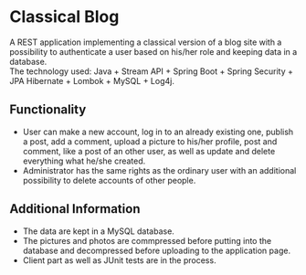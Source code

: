 # Classical Blog 
A REST application implementing a classical version of a blog site with a possibility to authenticate a user based on his/her role and keeping data in a database.\
The technology used: Java + Stream API + Spring Boot + Spring Security + JPA Hibernate + Lombok + MySQL + Log4j.

## Functionality
* User can make a new account, log in to an already existing one, publish a post, add a comment, upload a picture to his/her profile, post and comment, like a post of an other user, as well as update and delete everything what he/she created. 
* Administrator has the same rights as the ordinary user with an additional possibility to delete accounts of other people.

## Additional Information
* The data are kept in a MySQL database.
* The pictures and photos are commpressed before putting into the database and decompressed before uploading to the application page. 
* Client part as well as JUnit tests are in the process.
